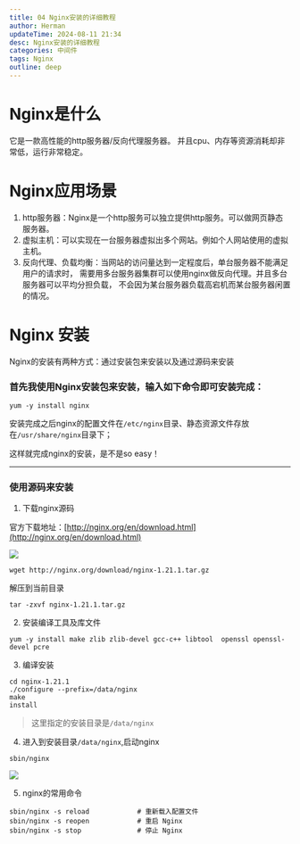 ```yaml
---
title: 04 Nginx安装的详细教程
author: Herman
updateTime: 2024-08-11 21:34
desc: Nginx安装的详细教程
categories: 中间件
tags: Nginx
outline: deep
---
```


# Nginx是什么
它是一款高性能的http服务器/反向代理服务器。 并且cpu、内存等资源消耗却非常低，运行非常稳定。

# Nginx应用场景
1. http服务器：Nginx是一个http服务可以独立提供http服务。可以做网页静态服务器。
2. 虚拟主机：可以实现在一台服务器虚拟出多个网站。例如个人网站使用的虚拟主机。
3. 反向代理、负载均衡：当网站的访问量达到一定程度后，单台服务器不能满足用户的请求时， 需要用多台服务器集群可以使用nginx做反向代理。并且多台服务器可以平均分担负载， 不会因为某台服务器负载高宕机而某台服务器闲置的情况。

# Nginx 安装

Nginx的安装有两种方式：通过安装包来安装以及通过源码来安装

### 首先我使用Nginx安装包来安装，输入如下命令即可安装完成：
```
yum -y install nginx
```

安装完成之后nginx的配置文件在`/etc/nginx`目录、静态资源文件存放在`/usr/share/nginx`目录下；

这样就完成nginx的安装，是不是so easy！


---
### 使用源码来安装

1. 下载nginx源码

官方下载地址：[http://nginx.org/en/download.html](http://nginx.org/en/download.html)

![](https://cdn.jsdelivr.net/gh/silently9527/images//008i3skNgy1gty2hqgoxwj60lf07kwf002.jpg)

```
wget http://nginx.org/download/nginx-1.21.1.tar.gz
```

解压到当前目录
```
tar -zxvf nginx-1.21.1.tar.gz
```

2. 安装编译工具及库文件
```
yum -y install make zlib zlib-devel gcc-c++ libtool  openssl openssl-devel pcre
```

3. 编译安装
```
cd nginx-1.21.1
./configure --prefix=/data/nginx 
make
install
```

> 这里指定的安装目录是`/data/nginx`

4. 进入到安装目录`/data/nginx`,启动nginx
```
sbin/nginx
```

![](https://cdn.jsdelivr.net/gh/silently9527/images//008i3skNgy1gty2v8oyw1j60ez05174q02.jpg)


5. nginx的常用命令
```
sbin/nginx -s reload            # 重新载入配置文件
sbin/nginx -s reopen            # 重启 Nginx
sbin/nginx -s stop              # 停止 Nginx
```
